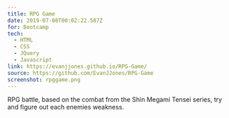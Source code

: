 ```yaml
---
title: RPG Game
date: 2019-07-08T00:02:22.587Z
for: Bootcamp
tech:
  - HTML
  - CSS
  - JQuery
  - Javascript
link: https://evanjjones.github.io/RPG-Game/
source: https://github.com/EvanJJones/RPG-Game
screenshot: rpggame.png
---
```

RPG battle, based on the combat from the Shin Megami Tensei series, try and figure out each enemies weakness.